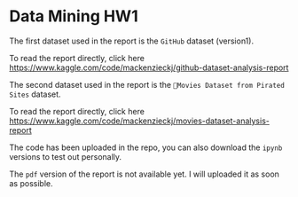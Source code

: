 # Data Mining HW1

The first dataset used in the report is the `GitHub` dataset (version1).

To read the report directly, click here https://www.kaggle.com/code/mackenzieckj/github-dataset-analysis-report

The second dataset used in the report is the `🎥Movies Dataset from Pirated Sites` dataset.

To read the report directly, click here https://www.kaggle.com/code/mackenzieckj/movies-dataset-analysis-report

The code has been uploaded in the repo, you can also download the `ipynb` versions to test out personally.

The `pdf` version of the report is not available yet. I will uploaded it as soon as possible.
